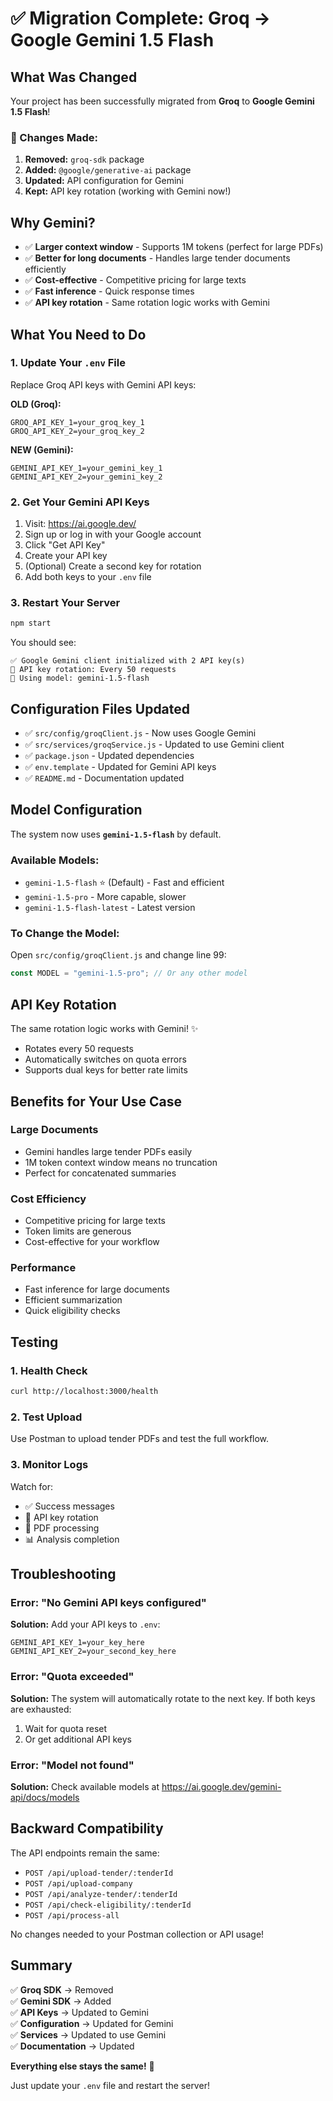 # ✅ Migration Complete: Groq → Google Gemini 1.5 Flash

## What Was Changed

Your project has been successfully migrated from **Groq** to **Google Gemini 1.5 Flash**!

### 🔄 Changes Made:

1. **Removed:** `groq-sdk` package
2. **Added:** `@google/generative-ai` package
3. **Updated:** API configuration for Gemini
4. **Kept:** API key rotation (working with Gemini now!)

## Why Gemini?

- ✅ **Larger context window** - Supports 1M tokens (perfect for large PDFs)
- ✅ **Better for long documents** - Handles large tender documents efficiently
- ✅ **Cost-effective** - Competitive pricing for large texts
- ✅ **Fast inference** - Quick response times
- ✅ **API key rotation** - Same rotation logic works with Gemini

## What You Need to Do

### 1. Update Your `.env` File

Replace Groq API keys with Gemini API keys:

**OLD (Groq):**
```env
GROQ_API_KEY_1=your_groq_key_1
GROQ_API_KEY_2=your_groq_key_2
```

**NEW (Gemini):**
```env
GEMINI_API_KEY_1=your_gemini_key_1
GEMINI_API_KEY_2=your_gemini_key_2
```

### 2. Get Your Gemini API Keys

1. Visit: https://ai.google.dev/
2. Sign up or log in with your Google account
3. Click "Get API Key"
4. Create your API key
5. (Optional) Create a second key for rotation
6. Add both keys to your `.env` file

### 3. Restart Your Server

```bash
npm start
```

You should see:
```
✅ Google Gemini client initialized with 2 API key(s)
🔄 API key rotation: Every 50 requests
🤖 Using model: gemini-1.5-flash
```

## Configuration Files Updated

- ✅ `src/config/groqClient.js` - Now uses Google Gemini
- ✅ `src/services/groqService.js` - Updated to use Gemini client
- ✅ `package.json` - Updated dependencies
- ✅ `env.template` - Updated for Gemini API keys
- ✅ `README.md` - Documentation updated

## Model Configuration

The system now uses **`gemini-1.5-flash`** by default.

### Available Models:

- `gemini-1.5-flash` ⭐ (Default) - Fast and efficient
- `gemini-1.5-pro` - More capable, slower
- `gemini-1.5-flash-latest` - Latest version

### To Change the Model:

Open `src/config/groqClient.js` and change line 99:

```javascript
const MODEL = "gemini-1.5-pro"; // Or any other model
```

## API Key Rotation

The same rotation logic works with Gemini! ✨

- Rotates every 50 requests
- Automatically switches on quota errors
- Supports dual keys for better rate limits

## Benefits for Your Use Case

### Large Documents
- Gemini handles large tender PDFs easily
- 1M token context window means no truncation
- Perfect for concatenated summaries

### Cost Efficiency
- Competitive pricing for large texts
- Token limits are generous
- Cost-effective for your workflow

### Performance
- Fast inference for large documents
- Efficient summarization
- Quick eligibility checks

## Testing

### 1. Health Check
```bash
curl http://localhost:3000/health
```

### 2. Test Upload
Use Postman to upload tender PDFs and test the full workflow.

### 3. Monitor Logs
Watch for:
- ✅ Success messages
- 🔄 API key rotation
- 📄 PDF processing
- 📊 Analysis completion

## Troubleshooting

### Error: "No Gemini API keys configured"

**Solution:** Add your API keys to `.env`:
```env
GEMINI_API_KEY_1=your_key_here
GEMINI_API_KEY_2=your_second_key_here
```

### Error: "Quota exceeded"

**Solution:** The system will automatically rotate to the next key. If both keys are exhausted:
1. Wait for quota reset
2. Or get additional API keys

### Error: "Model not found"

**Solution:** Check available models at https://ai.google.dev/gemini-api/docs/models

## Backward Compatibility

The API endpoints remain the same:
- `POST /api/upload-tender/:tenderId`
- `POST /api/upload-company`
- `POST /api/analyze-tender/:tenderId`
- `POST /api/check-eligibility/:tenderId`
- `POST /api/process-all`

No changes needed to your Postman collection or API usage!

## Summary

✅ **Groq SDK** → Removed  
✅ **Gemini SDK** → Added  
✅ **API Keys** → Updated to Gemini  
✅ **Configuration** → Updated for Gemini  
✅ **Services** → Updated to use Gemini  
✅ **Documentation** → Updated  

**Everything else stays the same!** 🎉

Just update your `.env` file and restart the server!

